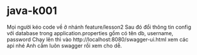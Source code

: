 # java-k001
Mọi người kéo code về ở nhánh feature/lesson2
Sau đó đổi thông tin config với database trong application.properties
gồm có tên db, username, password
Chạy lên thì vào http://localhost:8080/swagger-ui.html xem các api nhé
Anh cắm luôn swagger rồi xem cho dễ.
